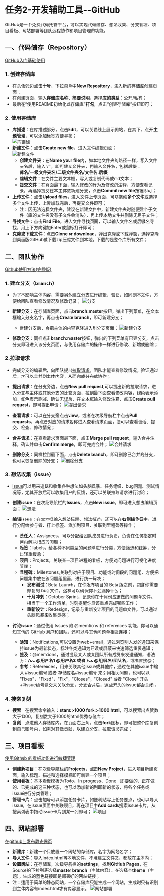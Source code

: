 # 任务2-开发辅助工具--GitHub

GitHub是一个免费代码托管平台，可以实现代码储存、想法收集、分支管理、项目看板、网站部署等团队远程协作和项目管理的功能。

## 一、代码储存（Repository）

[GitHub入门基础使用](https://baijiahao.baidu.com/s?id=1608871531156986161&wfr=spider&for=pc)

### 1. 创建存储库

* 在头像旁边点击**十号**，下拉菜单中**New Repository**，进入新的存储库创建页面；
* 在创建页面，输入**存储库名称**、**简要说明**，选择**库的类型**：公开/私有；
* 最后在“使用README初始化此存储库”**打勾**，点击“创建存储库”按钮即可；

### 2. 使用存储库

* **库描述**：在库描述部分，点击**Edit**，可以关联线上展示网站，在其下，点开**主题管理**，可以添加标签方便寻找；  
![库描述]()
* **新建文件**：点击**Create new file**，进入文件编辑页面；  
![新建文件]()
  * **创建文件夹**：在**Name your file**内，如本地文件夹的路径一样，写入文件夹名后，输入"/"，即可建立文件夹，再输入文件名，包括后缀：  
  **库名/一级文件夹名/二级文件夹名/文件名.后缀**
  * **编辑文件**：在文件主要文本框，写入或复制代码或md文本；
  * **提交文件**：在页面最下面，输入修改的行为及修改的注释，方便查看记录，再选择提交在本主体或新建分支，点击**Commit new file**按钮即可；
* **上传文件**：点击**Upload files**，进入文件上传页面，可以拖动**多个文件**或选择多个文件上传，上传加载完后，再提交文件即可；
  * 注：因无法选择文件夹，建议在新建文件中，新建文件夹时随便建个子文件（库的文件夹没有子文件会消失），再上传本地文件并删除无用子文件；
* **寻找文件**：点击**Find File**，进入文件寻找页面，可以输入文件名或后缀名寻找，用上下方向键加Enter或鼠标打开即可；
* **克隆或下载文件**：点击**Clone or download**，弹出克隆或下载弹窗，选择克隆到桌面版GitHub或下载zip压缩文件到本地，下载的是整个库所有文件；

## 二、团队协作

[Github使用方法(完整版)](https://www.jianshu.com/p/68b9e463333f)

### 1. 建立分支（branch）

* 为了不影响主体内容，需要另外建立分支进行编辑、验证，如同副本文件，方便给团队查看修改情况及修改记录；
![分支]()

* **新建分支**：在存储库页面，点击**branch:master**按钮，弹出下列菜单，在文本框输入分支名字，再点击**Create branch**，即可新建分支；
  * 新建分支后，会把主体的内容克隆进入到分支页面；
![新建分支]()
* **修改分支**：同样点击**branch:master**按钮，弹出的下列菜单有已建分支，点击分支即可进入该分支页面，与使用存储库的操作一样进行修改、新增或删除；

### 2.拉取请求

* 完成分支的编辑后，向团队提出[拉取请求](http://www.sohu.com/a/333116319_100034897)，团队才能查看修改情况，验证通过后，才可以合并到主体内容，从而完成分布式协作；

* **提出请求**：在分支旁边，点击**New pull request**,可以提出新的拉取请求，进入分支与主体或其他分支的比较页面，拉到最下面查看修改内容，绿色表示添加，红色表示删减，确认无误后，在文本框输入修改注释，点击**Create pull request**，即可提出申请；
![提出请求]()
* **查看请求**：可以在分支旁点击**view**，或者在次级导航栏中点击**Pull requests**，再点击对应的请求名称进入查看请求页面，便可以查看谈话、提交、检查、修改情况；
* **合并请求**：在查看请求页面最下面，点击**Merge pull request**，输入合并注释，确认并单击**Confirm merge**，即可完成合并；
![合并请求]()
* **删除分支**：同样拉到最下面，点击**Delete branch**，即可删除已合并的分支，也可以恢复删除的分支；
![删除分支]()

### 3. 想法收集（issue）

* [issue](https://blog.csdn.net/qq_41556318/article/details/86515525)可以用来追踪和收集各种想法如头脑风暴、任务组织、bug问题、测试情况等，尤其开放后可以收集用户的反馈，还可以关联拉取请求进行讨论；

* **创建issue**：在次级导航栏的**Issues**，点击**New issue**，即可进入想法编辑页面；
![想法]()

* **编辑issue**：在文本框输入想法标题、想法描述，还可以在**右侧操作区**中，进行分配给参与者、打上标签、添加到项目、关联到里程碑等操作；
  * **责任人**：Assignees，可以分配给团队成员进行负责，负责在任何指定时间内解决相应的问题；
  * **标签**：labels，给各种不同类型的问题单进行分类，方便筛选和统筹，分出轻重缓急；
  * **项目**：Projects，关联某一项目进程的看板，方便对问题进行可视化进度管理；
  * **里程碑**：Milestones,关联到对应于项目、功能或时间段的问题组，方便把问题集中放在该问题组里面，进行统一解决；
    * **发布测试**：Beta Launch，在你发布项目的 Beta 版之前，包含你需要修复的 bug 文件。这样可以确保你不会漏掉什么；
    * **十月冲刺**：October Sprint，记录你在十月份应该做的问题单文件。相当于一个工作清单，时刻提醒你应该重点完成哪些工作；
    * **重新设计**：Redesign，记录与重新设计项目的问题单文件。可以通过头脑风暴来收集灵感；

* **讨论issue**：通过使用 Issues 的 @memtions 和 references 功能，你可以通知其他的 GitHub 用户和团队，还可以与其他问题单相互连接；
  * **通知**：Notifications,可以设置为web+email，通过浏览别人发的通知来保持issue为最新状态，标注各类通知为已读或屏蔽来快速筛选重要通知；
  * **提及**：@memtions，通过提及某人或某团队所有成员来发送通知，语法为：**/cc @用户名1 @用户名2 或者 /cc @组织名/团队名**，或者直接@；
  * **参考**：References，用来关联其他issue或其他库，通过在其他issue中输入 #issue编号 或者 存储库名#issue编号 来引用相关问题，也可以以 "Fixes"，"Fixed"，"Fix"，"Closes"，"Closed" 或者 "Close" 开头+#issue编号提交来关联分支，分支合并后，这些开头的issue都会关闭；

### 4. 搜索复刻

* **搜索**：在搜索命令输入：**stars:>1000 fork:>1000 html**，可以搜索出点赞数大于1000，复刻数大于1000的html优秀存储库；
* **复刻**：点进他人存储库内，在页面右上角，点击**fork**图标，即可把整个库复刻到自己账号内，如需对其做贡献，以建立分支、拉取请求完成；

## 三、项目看板

[使用Github 的看板功能进行敏捷管理](https://www.xttblog.com/?p=1940)

* **创建新项目**：在次级导航栏的**Projects**，点击**New Project**，进入项目新建页面，输入标题、描述和选择模板即可新建一个项目；
* **使用看板**：基本看板模板为Todo、In progress、Done，即要做的、正在做的、已完成的这三种状态，也可以添加新的列即新的状态，将各个任务或issue进行分类管理；
* **管理卡片**：点击加号可以添加任务卡片，如便利贴写上任务要点，也可以导入issue，在issue页面中关联项目，再在项目中**Add cards**搜索issue卡片，从搜索列表中拖动issue卡片到某一列即可；
![项目]()

## 四、网站部署

[在github上发布静态网页](https://www.cnblogs.com/yzkk/p/6360592.html)

* **新建库**：新建一个只放置一个网站的存储库，名字为网站名字；
* **导入文件**：导入index.html等本地文件，不用建立文件夹，都放在主体内；
* **设置网站**：在存储库，次级导航栏的**settings**，找到**GitHub Pages**，在Source的下拉列表选择**master branch**（主体内容），在选择个**theme**（主题），生成的蓝色链接即是部署好的网站链接；
* 注：适用于简单的静态网站，一个存储库只能生成一个网站，生成时只有识别到主体内容有index.html才有内容显示。
![网站部署]()
